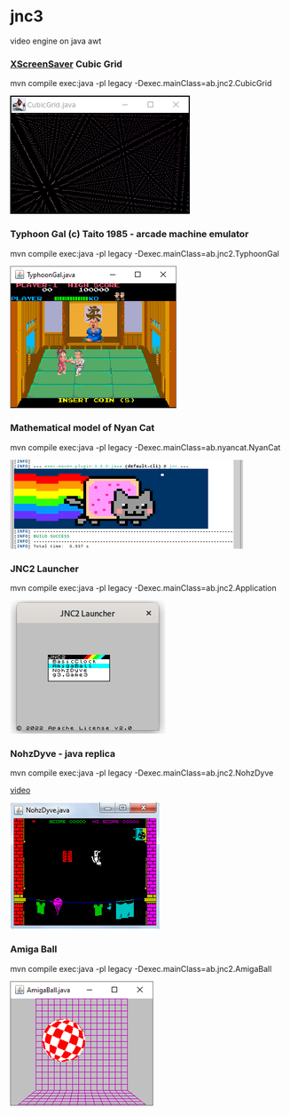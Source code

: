 # jnc3
video engine on java awt

### [XScreenSaver](https://www.jwz.org/xscreensaver/screenshots/) Cubic Grid

mvn compile exec:java -pl legacy -Dexec.mainClass=ab.jnc2.CubicGrid

![Cubic Grid](legacy/src/test/resources/demo/cubicgrid.png)

### Typhoon Gal (c) Taito 1985 - arcade machine emulator

mvn compile exec:java -pl legacy -Dexec.mainClass=ab.jnc2.TyphoonGal

![Typhoon Gal](legacy/src/test/resources/demo/typhoongal.png)

### Mathematical model of Nyan Cat

mvn compile exec:java -pl legacy -Dexec.mainClass=ab.nyancat.NyanCat

![Nyan Cat](legacy/src/test/resources/demo/nyancatansi.png)

### JNC2 Launcher

mvn compile exec:java -pl legacy -Dexec.mainClass=ab.jnc2.Application

![JNC2 Launcher](legacy/src/test/resources/demo/launcher.png)

### NohzDyve - java replica

mvn compile exec:java -pl legacy -Dexec.mainClass=ab.jnc2.NohzDyve

[video](https://youtu.be/BISPHmAuor8)

![Black Mirror NohzDyve](legacy/src/test/resources/demo/nohzdyve.png)

### Amiga Ball

mvn compile exec:java -pl legacy -Dexec.mainClass=ab.jnc2.AmigaBall

![amiga ball](legacy/src/test/resources/demo/amigaball.png)
